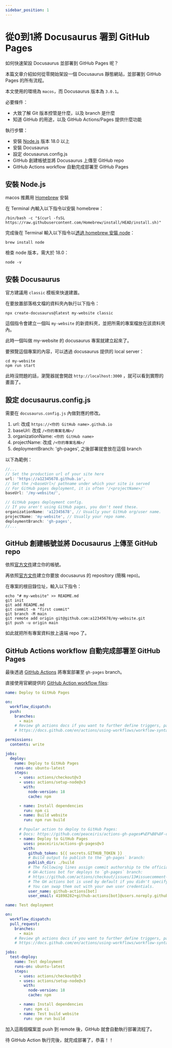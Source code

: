 ```yaml
---
sidebar_position: 1
---
```


# 從0到1將 Docusaurus 署到 GitHub Pages

如何快速架設 Docusaurus 並部署到 GitHub Pages 呢？

本篇文章介紹如何從零開始架設一個 Docusaurus 靜態網站，並部署到 GitHub Pages 的所有流程。

本文使用的環境為 `macos`，而 Docusaurus 版本為 `3.0.1`。

必要條件：
* 大致了解 Git 版本控管是什麼，以及 branch 是什麼
* 知道 GitHub 的用途，以及 GitHub Actions/Pages 提供什麼功能
  
執行步驟：
* 安裝 [Node.js](https://nodejs.org/en) 版本 18.0 以上
* 安裝 Docusaurus
* 設定 docusaurus.config.js
* GitHub 創建帳號並將 Docusaurus 上傳至 GitHub repo
* GitHub Actions workflow 自動完成部署至 GitHub Pages

## 安裝 Node.js

macos 推薦用 [Homebrew](https://brew.sh/) 安裝

在 Terminal 內輸入以下指令以安裝 homebrew：

```
/bin/bash -c "$(curl -fsSL https://raw.githubusercontent.com/Homebrew/install/HEAD/install.sh)"
```

完成後在 Terminal 輸入以下指令以[透過 homebrew 安裝 node](https://formulae.brew.sh/formula/node)：

```
brew install node
```

檢查 node 版本，需大於 18.0：
```
node -v
```

## 安裝 Docusaurus

官方建議用 `classic` 模板來快速建置。

在要放置部落格文檔的資料夾內執行以下指令：

```
npx create-docusaurus@latest my-website classic
```

這個指令會建立一個叫 `my-website` 的新資料夾，並把所需的專案檔放在該資料夾內。

此時一個叫做 my-website 的 docusaurus 專案就建立起來了。

要預覽這個專案的內容，可以透過 docusaurus 提供的 local server：

```
cd my-website
npm run start
```

此時沒問題的話，瀏覽器就會開啟 `http://localhost:3000` ，就可以看到實際的畫面了。

## 設定 docusaurus.config.js

需要在 `docusaurus.config.js` 內做對應的修改。

1. url: 改成 `https://<你的 GitHub name>.github.io`
2. baseUrl: 改成 `/<你的專案名稱>/`
3. organizationName: `<你的 GitHub name>`
4. projectName: 改成 `/<你的專案名稱>/`
5. deploymentBranch: 'gh-pages', 之後部署就會放在這個 branch 

以下為範例：

```js
//...
// Set the production url of your site here
url: 'https://a12345678.github.io',
// Set the /<baseUrl>/ pathname under which your site is served
// For GitHub pages deployment, it is often '/<projectName>/'
baseUrl: '/my-website/',

// GitHub pages deployment config.
// If you aren't using GitHub pages, you don't need these.
organizationName: 'a12345678', // Usually your GitHub org/user name.
projectName: 'my-website', // Usually your repo name.
deploymentBranch: 'gh-pages',
//...
```

## GitHub 創建帳號並將 Docusaurus 上傳至 GitHub repo

依照[官方文件](https://docs.github.com/en/get-started/quickstart/creating-an-account-on-github)建立你的帳號。

再依照[官方文件](https://docs.github.com/en/repositories/creating-and-managing-repositories/quickstart-for-repositories)建立你要放 docusaurus 的 repository (簡稱 repo)。

在專案的根目錄位址，輸入以下指令：

```
echo "# my-website" >> README.md
git init
git add README.md
git commit -m "first commit"
git branch -M main
git remote add origin git@github.com:a12345678/my-website.git
git push -u origin main
```

如此就把所有專案資料放上遠端 repo 了。

## GitHub Actions workflow 自動完成部署至 GitHub Pages

最後透過 [GitHub Actions](https://github.com/features/actions) 將專案部署至 `gh-pages` branch。

直接使用官網提供的 [GitHub Action workflow files](https://docusaurus.io/docs/deployment#triggering-deployment-with-github-actions):

```yml title=".github/workflows/deploy.yml"
name: Deploy to GitHub Pages

on:
  workflow_dispatch:
  push:
    branches:
      - main
    # Review gh actions docs if you want to further define triggers, paths, etc
    # https://docs.github.com/en/actions/using-workflows/workflow-syntax-for-github-actions#on

permissions:
  contents: write

jobs:
  deploy:
    name: Deploy to GitHub Pages
    runs-on: ubuntu-latest
    steps:
      - uses: actions/checkout@v3
      - uses: actions/setup-node@v3
        with:
          node-version: 18
          cache: npm

      - name: Install dependencies
        run: npm ci
      - name: Build website
        run: npm run build

      # Popular action to deploy to GitHub Pages:
      # Docs: https://github.com/peaceiris/actions-gh-pages#%EF%B8%8F-docusaurus
      - name: Deploy to GitHub Pages
        uses: peaceiris/actions-gh-pages@v3
        with:
          github_token: ${{ secrets.GITHUB_TOKEN }}
          # Build output to publish to the `gh-pages` branch:
          publish_dir: ./build
          # The following lines assign commit authorship to the official
          # GH-Actions bot for deploys to `gh-pages` branch:
          # https://github.com/actions/checkout/issues/13#issuecomment-724415212
          # The GH actions bot is used by default if you didn't specify the two fields.
          # You can swap them out with your own user credentials.
          user_name: github-actions[bot]
          user_email: 41898282+github-actions[bot]@users.noreply.github.com
```

```yml title=".github/workflows/test-deploy.yml"
name: Test deployment

on:
  workflow_dispatch:
  pull_request:
    branches:
      - main
    # Review gh actions docs if you want to further define triggers, paths, etc
    # https://docs.github.com/en/actions/using-workflows/workflow-syntax-for-github-actions#on

jobs:
  test-deploy:
    name: Test deployment
    runs-on: ubuntu-latest
    steps:
      - uses: actions/checkout@v3
      - uses: actions/setup-node@v3
        with:
          node-version: 18
          cache: npm

      - name: Install dependencies
        run: npm ci
      - name: Test build website
        run: npm run build
```

加入這兩個檔案並 push 到 remote 後，GitHub 就會自動執行部署流程了。

待 GitHub Action 執行完後，就完成部署了，恭喜！！